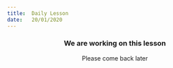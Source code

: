 ```yaml
---
title:  Daily Lesson
date:   20/01/2020
---
```


### <center>We are working on this lesson</center>
<center>Please come back later</center>